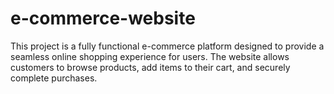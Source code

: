 # e-commerce-website
This project is a fully functional e-commerce platform designed to provide a seamless online shopping experience for users. The website allows customers to browse products, add items to their cart, and securely complete purchases.
